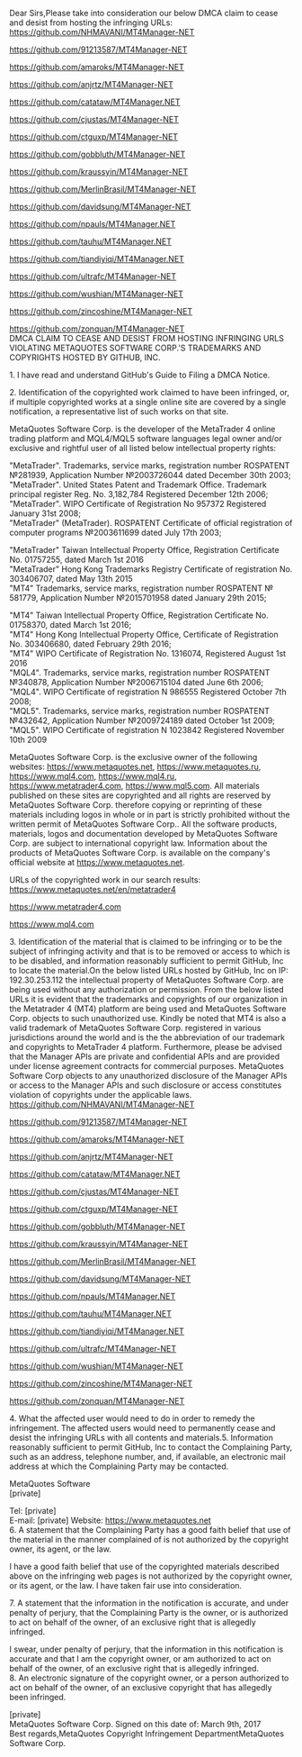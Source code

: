 Dear Sirs,Please take into consideration our below DMCA claim
to cease and desist from hosting the infringing URLs:  
https://github.com/NHMAVANI/MT4Manager-NET

https://github.com/91213587/MT4Manager-NET

https://github.com/amaroks/MT4Manager-NET

https://github.com/anjrtz/MT4Manager-NET

https://github.com/catataw/MT4Manager.NET

https://github.com/cjustas/MT4Manager-NET

https://github.com/ctguxp/MT4Manager-NET

https://github.com/gobbluth/MT4Manager-NET

https://github.com/kraussyin/MT4Manager-NET

https://github.com/MerlinBrasil/MT4Manager-NET

https://github.com/davidsung/MT4Manager-NET

https://github.com/npauls/MT4Manager.NET

https://github.com/tauhu/MT4Manager.NET

https://github.com/tiandiyiqi/MT4Manager.NET

https://github.com/ultrafc/MT4Manager-NET

https://github.com/wushian/MT4Manager-NET

https://github.com/zincoshine/MT4Manager-NET

https://github.com/zonquan/MT4Manager-NET  
DMCA CLAIM TO CEASE AND DESIST FROM HOSTING INFRINGING URLS VIOLATING METAQUOTES SOFTWARE CORP.'S TRADEMARKS AND COPYRIGHTS HOSTED BY GITHUB, INC.

1\. I have read and understand GitHub's Guide to Filing a DMCA Notice.

2\. Identification of the copyrighted
work claimed to have been infringed, or, if multiple copyrighted works at a
single online site are covered by a single notification, a representative list
of such works on that site.

MetaQuotes Software Corp. is the
developer of the MetaTrader 4 online trading platform and MQL4/MQL5
software languages legal owner and/or exclusive and rightful user of
all listed
below intellectual property rights:

"MetaTrader". Trademarks, service marks,
registration number ROSPATENT №281939, Application Number №2003726044
dated December 30th  2003;  
"MetaTrader". United States Patent
and Trademark Office. Trademark principal register Reg. No. 3,182,784
Registered December 12th  2006;  
"MetaTrader". WIPO Certificate of Registration No  957372 Registered January 31st  2008;  
"MetaTrader"
(MetaTrader). ROSPATENT Certificate of official registration of
computer programs №2003611699 dated July 17th  2003;

"MetaTrader"  Taiwan Intellectual Property Office, Registration
Certificate No. 01757255, dated March 1st  2016     
"MetaTrader"
Hong Kong Trademarks Registry Certificate of registration No.
303406707, dated
May 13th   2015  
"MT4" Trademarks, service marks,
registration number ROSPATENT № 581779, Application Number №2015701958 dated January 29th  2015;

"MT4" Taiwan Intellectual Property
Office, Registration Certificate No. 01758370, dated March 1st  2016;  
"MT4" Hong Kong Intellectual Property
Office, Certificate of Registration No. 303406680, dated February 29th  2016;  
"MT4" WIPO Certificate of Registration No. 1316074, Registered August 1st 2016  
"MQL4". Trademarks,
service marks, registration number ROSPATENT №340878, Application Number
№2006715104 dated June 6th 2006;  
"MQL4". WIPO Certificate
of registration N 986555 Registered October 7th  2008;  
"MQL5". Trademarks, service marks, registration number ROSPATENT №432642, Application Number №2009724189 dated October 1st 2009;  
"MQL5". WIPO Certificate of registration N 1023842 Registered November 10th 2009

MetaQuotes Software Corp. is
the exclusive owner of the following websites: https://www.metaquotes.net, https://www.metaquotes.ru, https://www.mql4.com, https://www.mql4.ru, https://www.metatrader4.com, https://www.mql5.com. All materials
published on these sites are copyrighted and all rights are reserved by
MetaQuotes Software Corp. therefore copying or reprinting of
these materials including logos in whole or in part is strictly prohibited without the written permit of
MetaQuotes Software Corp..
All the software products,
materials, logos and documentation developed by MetaQuotes Software
Corp. are subject to international copyright law. Information about the
products of MetaQuotes Software Corp. is available on the company's
official
website at https://www.metaquotes.net.

URLs of the copyrighted work in our search results:  
https://www.metaquotes.net/en/metatrader4

https://www.metatrader4.com

https://www.mql4.com

3\. Identification of the material
that is claimed to be infringing or to be the subject of infringing activity
and that is to be removed or access to which is to be disabled, and information
reasonably sufficient to permit GitHub, Inc to locate the material.On the below listed URLs hosted by GitHub, Inc on IP:  192.30.253.112  the
intellectual property of MetaQuotes Software Corp. are being used
without
any authorization or permission. From the below listed URLs it
is evident that the trademarks and
copyrights of our organization in the Metatrader 4 (MT4) platform are
being
used and MetaQuotes Software Corp. objects to such unauthorized use. 
Kindly be noted that MT4 is also a valid trademark of
MetaQuotes Software Corp. registered in various jurisdictions around the
world and is the the abbreviation
of our trademark and copyrights to MetaTrader 4 platform. Furthermore,
please be advised that the Manager APIs are private and confidential
APIs and are provided under license agreement contracts for commercial
purposes.  MetaQuotes Software Corp objects to any unauthorized
disclosure of the Manager APIs or access to the Manager APIs and such
disclosure or access constitutes violation of copyrights under the
applicable laws.  
https://github.com/NHMAVANI/MT4Manager-NET

https://github.com/91213587/MT4Manager-NET

https://github.com/amaroks/MT4Manager-NET

https://github.com/anjrtz/MT4Manager-NET

https://github.com/catataw/MT4Manager.NET

https://github.com/cjustas/MT4Manager-NET

https://github.com/ctguxp/MT4Manager-NET

https://github.com/gobbluth/MT4Manager-NET

https://github.com/kraussyin/MT4Manager-NET

https://github.com/MerlinBrasil/MT4Manager-NET

https://github.com/davidsung/MT4Manager-NET

https://github.com/npauls/MT4Manager.NET

https://github.com/tauhu/MT4Manager.NET

https://github.com/tiandiyiqi/MT4Manager.NET

https://github.com/ultrafc/MT4Manager-NET

https://github.com/wushian/MT4Manager-NET

https://github.com/zincoshine/MT4Manager-NET

https://github.com/zonquan/MT4Manager-NET

4\.
What the affected user would need to do in order to remedy the infringement.
‌The affected users would need to permanently cease and desist the infringing URLs with all contents and materials.5. Information reasonably sufficient
to permit GitHub, Inc to contact the
Complaining Party, such as an address, telephone number, and, if available, an
electronic mail address at which the Complaining Party may be contacted. 

MetaQuotes Software  
[private]

Tel: [private]  
E-mail: [private] Website: https://www.metaquotes.net  
6\. A statement that the Complaining
Party has a good faith belief that use of the material in the manner complained
of is not authorized by the copyright owner, its agent, or the law.

I have a good faith belief that use of the copyrighted
materials described above on the infringing web pages is not authorized
by the copyright owner, or its agent, or the law. I have taken fair use
into consideration.

7\. A statement that the information in the
notification is accurate, and under penalty of perjury, that the Complaining
Party is the owner, or is authorized to act on behalf of the owner, of an
exclusive right that is allegedly infringed.

I swear, under penalty of perjury, that the information in this
notification is accurate and that I am the copyright owner, or am
authorized to act on behalf of the owner, of an exclusive right that is
allegedly infringed.  
8\. An electronic signature of the
copyright owner, or a person authorized to act on behalf of the owner, of an
exclusive copyright that has allegedly been infringed.

[private]  
MetaQuotes Software Corp. Signed on this date of:  March 9th, 2017  
Best regards,MetaQuotes Copyright Infringement DepartmentMetaQuotes Software Corp.

